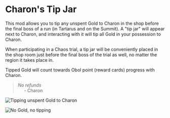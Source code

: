# Charon's Tip Jar

This mod allows you to tip any unspent Gold to Charon in the shop before the final boss of a run (in Tartarus and on the Summit).
A "tip jar" will appear next to Charon, and interacting with it will tip all Gold in your possession to Charon.

When participating in a Chaos trial, a tip jar will be conveniently placed in the shop room just before the final boss of the trial as well, no matter the region it takes place in.

Tipped Gold will count towards Obol point (reward cards) progress with Charon.

> *No refunds*
> <br>&nbsp;&nbsp;&nbsp;&nbsp; \- Charon

![Tipping unspent Gold to Charon](https://github.com/user-attachments/assets/fd48bf46-97db-45a1-b10a-4dc6254f27d9)

![No Gold, no tipping](https://github.com/user-attachments/assets/35c6b35f-deef-4eb5-a80e-18e774f0e665)
